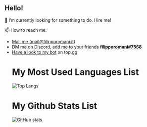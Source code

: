 <h2>Hello!</h2>

🔭 I’m currently looking for something to do. Hire me!

📫 How to reach me:
<ul>
    <li><a href="mailto:mail@filipporomani.it">Mail me (mail@filipporomani.it)</a></li>
    <li>DM me on Discord, add me to your friends <strong>filipporomani#7568</strong></li>
    <li><a href="https://top.gg/bot/780697130909302805" target=new >Have a look to my bot</a> on top.gg</li>


# My Most Used Languages List
![Top Langs](https://github-readme-stats.vercel.app/api/top-langs/?username=filipporomani&text_color=daf7dc&title_color=ffffff&bg_color=8e2de2,8e2de2,4a00e0)

# My Github Stats List
![GitHub stats](https://github-readme-stats.vercel.app/api?username=filipporomani&show_icons=true&title_color=ffffff&text_color=daf7dc&bg_color=8e2de2,8e2de2,4a00e0)
